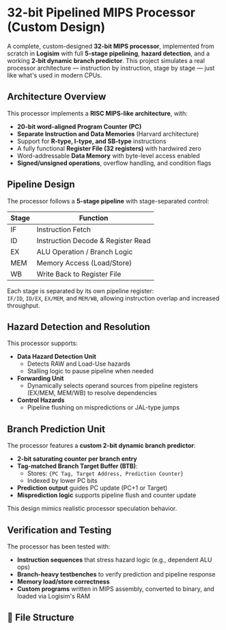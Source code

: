 # 32-bit Pipelined MIPS Processor (Custom Design)

A complete, custom-designed **32-bit MIPS processor**, implemented from scratch in **Logisim** with full **5-stage pipelining**, **hazard detection**, and a working **2-bit dynamic branch predictor**. This project simulates a real processor architecture — instruction by instruction, stage by stage — just like what's used in modern CPUs.

## Architecture Overview

This processor implements a **RISC MIPS-like architecture**, with:
- **20-bit word-aligned Program Counter (PC)**
- **Separate Instruction and Data Memories** (Harvard architecture)
- Support for **R-type, I-type, and SB-type** instructions
- A fully functional **Register File (32 registers)** with hardwired zero
- Word-addressable **Data Memory** with byte-level access enabled
- **Signed/unsigned operations**, overflow handling, and condition flags

## Pipeline Design

The processor follows a **5-stage pipeline** with stage-separated control:

| Stage | Function                     |
|-------|------------------------------|
| IF    | Instruction Fetch            |
| ID    | Instruction Decode & Register Read |
| EX    | ALU Operation / Branch Logic |
| MEM   | Memory Access (Load/Store)   |
| WB    | Write Back to Register File  |

Each stage is separated by its own pipeline register:  
`IF/ID`, `ID/EX`, `EX/MEM`, and `MEM/WB`, allowing instruction overlap and increased throughput.

## Hazard Detection and Resolution

This processor supports:

- **Data Hazard Detection Unit**
  - Detects RAW and Load-Use hazards
  - Stalling logic to pause pipeline when needed
- **Forwarding Unit**
  - Dynamically selects operand sources from pipeline registers (EX/MEM, MEM/WB) to resolve dependencies
- **Control Hazards**
  - Pipeline flushing on mispredictions or JAL-type jumps

## Branch Prediction Unit

The processor features a **custom 2-bit dynamic branch predictor**:

- **2-bit saturating counter per branch entry**
- **Tag-matched Branch Target Buffer (BTB)**:
  - Stores: `{PC Tag, Target Address, Prediction Counter}`
  - Indexed by lower PC bits
- **Prediction output** guides PC update (PC+1 or Target)
- **Misprediction logic** supports pipeline flush and counter update

This design mimics realistic processor speculation behavior.

## Verification and Testing

The processor has been tested with:

- **Instruction sequences** that stress hazard logic (e.g., dependent ALU ops)
- **Branch-heavy testbenches** to verify prediction and pipeline response
- **Memory load/store correctness**
- **Custom programs** written in MIPS assembly, converted to binary, and loaded via Logisim's RAM

## 📁 File Structure

